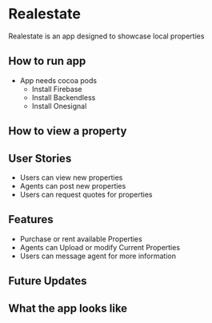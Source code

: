 # Realestate
Realestate is an app designed to showcase local properties

## How to run app
- App needs cocoa pods
  - Install Firebase
  - Install Backendless
  - Install Onesignal

## How to view a property

## User Stories

- Users can view new properties
- Agents can post new properties
- Users can request quotes for properties

## Features 

- Purchase or rent available Properties
- Agents can Upload or modify Current Properties
- Users can message agent for more information

## Future Updates

## What the app looks like

